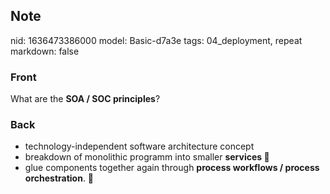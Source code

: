 ## Note
nid: 1636473386000
model: Basic-d7a3e
tags: 04_deployment, repeat
markdown: false

### Front
What are the <b>SOA / SOC principles</b>?

### Back
<ul><li>technology-independent software architecture concept</li><li>breakdown of monolithic programm into smaller <b>services 🏬</b></li><li>glue components together again through <b>process workflows / process orchestration</b>. 🎼</li></ul>
